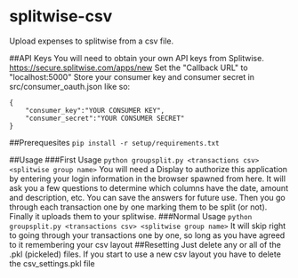 # splitwise-csv
Upload expenses to splitwise from a csv file.

##API Keys
You will need to obtain your own API keys from Splitwise.
https://secure.splitwise.com/apps/new
Set the "Callback URL" to "localhost:5000"
Store your consumer key and consumer secret in src/consumer_oauth.json like so:
```
{
    "consumer_key":"YOUR CONSUMER KEY",
    "consumer_secret":"YOUR CONSUMER SECRET"
}	
```

##Prerequesites
`pip install -r setup/requirements.txt`

##Usage
###First Usage
`python groupsplit.py <transactions csv> <splitwise group name>`
You will need a Display to authorize this application by entering your login information in the browser spawned from here.
It will ask you a few questions to determine which columns have the date, amount and description, etc. You can save the answers for future use. Then you go through each transaction one by one marking them to be split (or not). Finally it uploads them to your splitwise.
###Normal Usage
`python groupsplit.py <transactions csv> <splitwise group name>`
It will skip right to going through your transactions one by one, so long as you have agreed to it remembering your csv layout
##Resetting
Just delete any or all of the .pkl (pickeled) files. 
If you start to use a new csv layout you have to delete the csv_settings.pkl file 